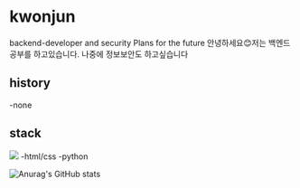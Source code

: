 
<!--
**jun060703/jun060703** is a ✨ _special_ ✨ repository because its `README.md` (this file) appears on your GitHub profile.

Here are some ideas to get you started:
ㄹ
- 🔭 I’m currently working on ...
- 🌱 I’m currently learning ...
- 👯 I’m looking to collaborate on ...
- 🤔 I’m looking for help with ...
- 💬 Ask me about ...
- 📫 How to reach me: ...
- 😄 Pronouns: ...
- ⚡ Fun fact: ...
-->
# kwonjun
backend-developer and security Plans for the future
안녕하세요😊저는 백엔드공부를 하고있습니다. 나중에 정보보안도 하고싶습니다
## history
-none

## stack
<img src="https://img.shields.io/badge/JAVA-007396?style=for-the-badge&logo=Java&logoColor=white">
-html/css  
-python  




![Anurag's GitHub stats](https://github-readme-stats.vercel.app/api?username=jun060703&show_icons=true&theme=radical)
